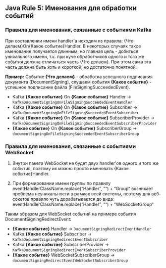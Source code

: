 ## Java Rule 5: Именования для обработки событий


### Правила для именования, связанные с событиями Kafka

При составлении имени handler'a исходим из правила: {Что делаем}On{Какое событие}Handler. В некоторых случаях такое именование получается длинным, но главная цель - добиться уникального имени, т.к. при куче обработчиков одного и того же события должна отличаться часть {Что делаем}. При этом сама эта часть должна быть хоть и короткой, но достаточно понятной.
   
**Пример:**
Событие **{Что делаем}** - обработка успешного подписания документа (DocumentSigning), слушаем события **{Какое событие}** - успешное подписание файла (FileSigningSucceededEvent).

* Kafka **{Какое событие}** On **{Какое событие}** Handler -> `KafkaDocumentSigningOnFileSigningSucceededEventHandler`
* Kafka **{Какое событие}** On **{Какое событие}** Subscriber -> `KafkaDocumentSigningOnFileSigningSucceededEventSubscriber`
* Kafka **{Какое событие}** On **{Какое событие}** SubscriberProvider -> `KafkaDocumentSigningOnFileSigningSucceededEventSubscriberProvider`
* **{Какое событие}** On **{Какое событие}** SubscriberGroup -> `documentSigningOnFileSigningSucceededEventSubscriberGroup`


### Правила для именования, связанные с событиями WebSocket

1. Внутри пакета WebSocket не будет двух handler'ов одного и того же события, поэтому их можно просто именовать {Какое событие}Handler.

2. При формировании имени группы по правилу eventHandlerClassName.replace(“Handler”, ““) + “Group“ возникает проблема неуникальности в рамках всей системы, поэтому для веб-сокетов правило чуть дорабатывается до вида: eventHandlerClassName.replace(“Handler”, ““) + “WebSocketGroup“

Таким образом для WebSocket событий на примере события DocumentSigningRedirectEvent:

* **{Какое событие}** Handler -> `DocumentSigningRedirectEventHandler`
* Kafka **{Какое событие}** Subscriber -> `KafkaDocumentSigningRedirectEventSubscriber`
* Kafka **{Какое событие}** SubscriberProvider -> `KafkaDocumentSigningRedirectEventSubscriberProvider`
* **{Какое событие}** WebSocketSubscriberGroup -> `documentSigningRedirectEventWebSocketSubscriberGroup`
